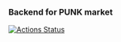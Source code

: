 ### Backend for PUNK market

[![Actions Status](https://github.com/ASlugin/punk-market/workflows/Checkstyle/badge.svg)](https://github.com/ASlugin/punk-market/actions/workflows/checkstyle.yaml)
